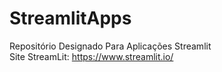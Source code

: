 # StreamlitApps
Repositório Designado Para Aplicações Streamlit</br>
Site StreamLit: https://www.streamlit.io/
